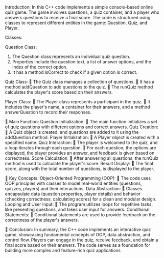 Introduction:
In this C++ code implements a simple console-based online quiz game. The game involves questions, a quiz container, and a player who answers questions to receive a final score. The code is structured using classes to represent different entities in the game: Question, Quiz, and Player.

Classes:

Question Class:

1. The Question class represents an individual quiz question.
2. Properties include the question text, a list of answer options, and the index of the correct option.
3. It has a method isCorrect to check if a given option is correct.

Quiz Class:
	The Quiz class manages a collection of questions.
	It has a method addQuestion to add questions to the quiz.
	The runQuiz method calculates the player's score based on their answers.

Player Class:
	The Player class represents a participant in the quiz.
	It includes the player's name, a container for their answers, and a method answerQuestion to record their responses.

	Main Function:
Question Initialization:
	The main function initializes a set of quiz questions with different options and correct answers.
Quiz Creation:
	A Quiz object is created, and questions are added to it using the addQuestion method.
Player Initialization:
	A Player object is created with a specified name.
Quiz Interaction:
	The player is welcomed to the quiz, and a loop iterates through each question.
	For each question, the options are displayed, the player provides an answer, and feedback is given based on correctness.
Score Calculation:
	After answering all questions, the runQuiz method is used to calculate the player's score.
Result Display:
	The final score, along with the total number of questions, is displayed to the player.

	Key Concepts:
Object-Oriented Programming (OOP):
	The code uses OOP principles with classes to model real-world entities (questions, quizzes, players) and their interactions.
Data Abstraction:
	Classes encapsulate data (question properties, player details) and behavior (checking correctness, calculating scores) for a clean and modular design.
Looping and User Input:
	The program utilizes loops for repetitive tasks, like presenting questions, and takes user input for answers.
Conditional Statements:
	Conditional statements are used to provide feedback on the correctness of the player's answers.

	Conclusion:
In summary, the C++ code implements an interactive quiz game, showcasing fundamental concepts of OOP, data abstraction, and control flow. Players can engage in the quiz, receive feedback, and obtain a final score based on their answers. The code serves as a foundation for building more complex and feature-rich quiz applications
